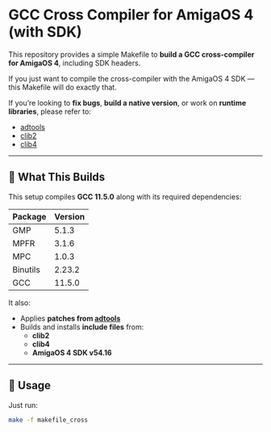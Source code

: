 # GCC Cross Compiler for AmigaOS 4 (with SDK)

This repository provides a simple Makefile to **build a GCC cross-compiler for AmigaOS 4**, including SDK headers.

If you just want to compile the cross-compiler with the AmigaOS 4 SDK — this Makefile will do exactly that.

If you’re looking to **fix bugs**, **build a native version**, or work on **runtime libraries**, please refer to:
- [adtools](https://github.com/AmigaLabs/adtools)
- [clib2](https://github.com/sodero/clib2)
- [clib4](https://github.com/AmigaLabs/clib4)

---

## 🔧 What This Builds

This setup compiles **GCC 11.5.0** along with its required dependencies:

| Package | Version |
|----------|----------|
| GMP | 5.1.3 |
| MPFR | 3.1.6 |
| MPC | 1.0.3 |
| Binutils | 2.23.2 |
| GCC | 11.5.0 |

It also:
- Applies **patches from [adtools](https://github.com/AmigaLabs/adtools)**  
- Builds and installs **include files** from:
  - **clib2**
  - **clib4**
  - **AmigaOS 4 SDK v54.16**

---

## 🧰 Usage

Just run:

```bash
make -f makefile_cross
